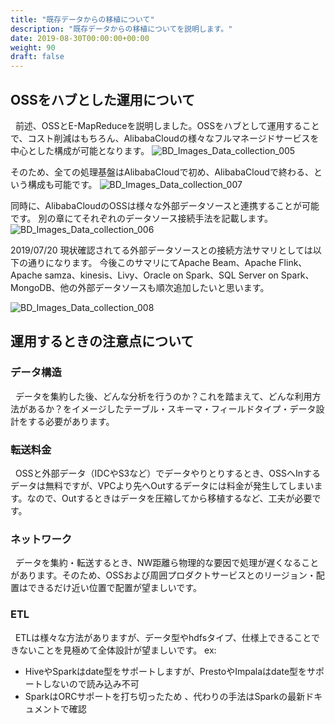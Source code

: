 ```yaml
---
title: "既存データからの移植について"
description: "既存データからの移植についてを説明します。"
date: 2019-08-30T00:00:00+00:00
weight: 90
draft: false
---
```

<!-- descriptionがコンテンツの前に表示されます -->

<!-- コンテンツを書くときはこの下に記載ください -->


## OSSをハブとした運用について
&nbsp; 前述、OSSとE-MapReduceを説明しました。OSSをハブとして運用することで、コスト削減はもちろん、AlibabaCloudの様々なフルマネージドサービスを中心とした構成が可能となります。
![BD_Images_Data_collection_005](/static_images/BD_Images_Data_collection_005.png)
<br>

そのため、全ての処理基盤はAlibabaCloudで初め、AlibabaCloudで終わる、という構成も可能です。
![BD_Images_Data_collection_007](/static_images/BD_Images_Data_collection_007.png)
<br>


同時に、AlibabaCloudのOSSは様々な外部データソースと連携することが可能です。
別の章にてそれぞれのデータソース接続手法を記載します。
![BD_Images_Data_collection_006](/static_images/BD_Images_Data_collection_006.png)


2019/07/20 現状確認されてる外部データソースとの接続方法サマリとしては以下の通りになります。
今後このサマリにてApache Beam、Apache Flink、Apache samza、kinesis、Livy、Oracle on Spark、SQL Server on Spark、MongoDB、他の外部データソースも順次追加したいと思います。

![BD_Images_Data_collection_008](/static_images/BD_Images_Data_collection_008.png)
<br>


## 運用するときの注意点について

### データ構造
&nbsp; データを集約した後、どんな分析を行うのか？これを踏まえて、どんな利用方法があるか？をイメージしたテーブル・スキーマ・フィールドタイプ・データ設計をする必要があります。


### 転送料金
&nbsp; OSSと外部データ（IDCやS3など）でデータやりとりするとき、OSSへInするデータは無料ですが、VPCより先へOutするデータには料金が発生してしまいます。なので、Outするときはデータを圧縮してから移植するなど、工夫が必要です。


### ネットワーク
&nbsp; データを集約・転送するとき、NW距離ら物理的な要因で処理が遅くなることがあります。そのため、OSSおよび周囲プロダクトサービスとのリージョン・配置はできるだけ近い位置で配置が望ましいです。


### ETL
&nbsp; ETLは様々な方法がありますが、データ型やhdfsタイプ、仕様上できることできないことを見極めて全体設計が望ましいです。
ex: 
* HiveやSparkはdate型をサポートしますが、PrestoやImpalaはdate型をサポートしないので読み込み不可
* SparkはORCサポートを打ち切ったため 、代わりの手法はSparkの最新ドキュメントで確認



<br>

